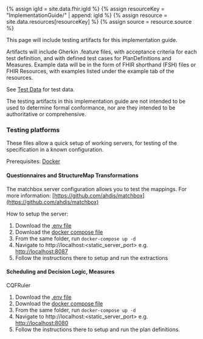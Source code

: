 
{% assign igId = site.data.fhir.igId %}
{% assign resourceKey = "ImplementationGuide/" | append: igId %}
{% assign resource = site.data.resources[resourceKey] %}
{% assign source = resource.source %}

This page will include testing artifacts for this implementation guide.

Artifacts will include Gherkin .feature files, with acceptance criteria for each test definition, and with defined test cases for PlanDefinitions and Measures. Example data will be in the form of FHIR shorthand (FSH) files or FHIR Resources, with examples listed under the example tab of the resources.

See [Test Data](test-data.html) for test data. 

The testing artifacts in this implementation guide are not intended to be used to determine formal conformance, nor are they intended to be authoritative or comprehensive.



### Testing platforms


These files allow a quick setup of working servers, for testing of the specification in a known configuration.

Prerequisites: [Docker](https://www.docker.com)

#### Questionnaires and StructureMap Transformations

The matchbox server configuration allows you to test the mappings. For more information: [https://github.com/ahdis/matchbox](https://github.com/ahdis/matchbox)

How to setup the server:
1. Download the <a href="https://raw.githubusercontent.com/{{site.data.features.github.repo_owner}}/{{site.data.features.github.repo_name}}/main/testing/docker/questionnaires/.env" download>.env file</a>  
2. Download the <a href="https://raw.githubusercontent.com/{{site.data.features.github.repo_owner}}/{{site.data.features.github.repo_name}}/main/testing/docker/questionnaires/docker-compose.yml" download>docker compose file</a>
3. From the same folder, run `docker-compose up -d`  
4. Navigate to http://localhost:<static_server_port> e.g. <a href="http://localhost:8087">http://localhost:8087</a>  
5. Follow the instructions there to setup and run the extractions


#### Scheduling and Decision Logic, Measures
CQFRuler
1. Download the <a href="https://raw.githubusercontent.com/{{site.data.features.github.repo_owner}}/{{site.data.features.github.repo_name}}/main/testing/docker/logic/.env" download>.env file</a>  
2. Download the <a href="https://raw.githubusercontent.com/{{site.data.features.github.repo_owner}}/{{site.data.features.github.repo_name}}/main/testing/docker/logic/docker-compose.yml" download>docker compose file</a>
3. From the same folder, run `docker-compose up -d`  
4. Navigate to http://localhost:<static_server_port> e.g. <a href="http://localhost:8080">http://localhost:8080</a>  
5. Follow the instructions there to setup and run the plan definitions.